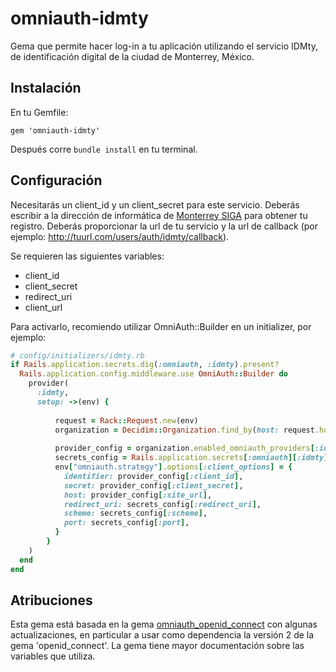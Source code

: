 # omniauth-idmty 

Gema que permite hacer log-in a tu aplicación utilizando el servicio IDMty, de identificación digital de la ciudad de Monterrey, México.

## Instalación

En tu Gemfile:

```
gem 'omniauth-idmty'
```
Después corre `bundle install` en tu terminal.

## Configuración

Necesitarás un client_id y un client_secret para este servicio. Deberás escribir a la dirección de informática de [Monterrey SIGA](monterrey.gob.mx/siga) para obtener tu registro. Deberás proporcionar la url de tu servicio y la url de callback (por ejemplo: http://tuurl.com/users/auth/idmty/callback).

Se requieren las siguientes variables:

- client_id
- client_secret
- redirect_uri
- client_url


Para activarlo, recomiendo utilizar OmniAuth::Builder en un initializer, por ejemplo:

```ruby
# config/initializers/idmty.rb
if Rails.application.secrets.dig(:omniauth, :idmty).present?
  Rails.application.config.middleware.use OmniAuth::Builder do
    provider(
      :idmty,
      setup: ->(env) {
          
          request = Rack::Request.new(env)
          organization = Decidim::Organization.find_by(host: request.host)
          
          provider_config = organization.enabled_omniauth_providers[:idmty]
          secrets_config = Rails.application.secrets[:omniauth][:idmty]
          env["omniauth.strategy"].options[:client_options] = {
            identifier: provider_config[:client_id],
            secret: provider_config[:client_secret],
            host: provider_config[:site_url],
            redirect_uri: secrets_config[:redirect_uri],
            scheme: secrets_config[:scheme],
            port: secrets_config[:port],
          }
        }
    )
  end
end
```

## Atribuciones

Esta gema está basada en la gema [omniauth_openid_connect](https://github.com/omniauth/omniauth_openid_connect) con algunas actualizaciones, en particular a usar como dependencia la versión 2 de la gema 'openid_connect'. La gema tiene mayor documentación sobre las variables que utiliza.

